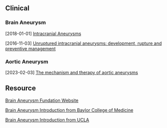 

## Clinical

### Brain Aneurysm

[2018-01-01] [Intracranial Aneurysms](https://www.sciencedirect.com/book/9780128117408/intracranial-aneurysms)

[2016-11-03] [Unruptured intracranial aneurysms: development, rupture and preventive management](https://www.nature.com/articles/nrneurol.2016.150)





### Aortic Aneurysm

[2023-02-03] [The mechanism and therapy of aortic aneurysms](https://www.nature.com/articles/s41392-023-01325-7)


## Resource

[Brain Aneurysm Fundation Website](https://www.bafound.org/)

[Brain Aneurysm Introduction from Baylor College of Medicine](https://www.bcm.edu/healthcare/specialties/neurosurgery/cerebrovascular-and-stroke-surgery/brain-aneurysms)

[Brain Aneurysm Introduction from UCLA](https://www.uclahealth.org/medical-services/neurosurgery/cerebrovascular/conditions/aneurysm)
